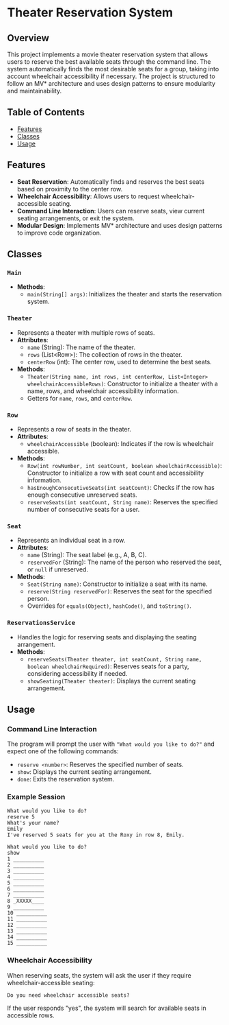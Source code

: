# Theater Reservation System

## Overview
This project implements a movie theater reservation system that allows users to reserve the best available seats through the command line. The system automatically finds the most desirable seats for a group, taking into account wheelchair accessibility if necessary. The project is structured to follow an MV* architecture and uses design patterns to ensure modularity and maintainability.

## Table of Contents
- [Features](#features)
- [Classes](#classes)
- [Usage](#usage)


## Features
- **Seat Reservation**: Automatically finds and reserves the best seats based on proximity to the center row.
- **Wheelchair Accessibility**: Allows users to request wheelchair-accessible seating.
- **Command Line Interaction**: Users can reserve seats, view current seating arrangements, or exit the system.
- **Modular Design**: Implements MV* architecture and uses design patterns to improve code organization.

## Classes

### `Main`
- **Methods**:
  - `main(String[] args)`: Initializes the theater and starts the reservation system.

### `Theater`
- Represents a theater with multiple rows of seats.
- **Attributes**:
  - `name` (String): The name of the theater.
  - `rows` (List\<Row\>): The collection of rows in the theater.
  - `centerRow` (int): The center row, used to determine the best seats.
- **Methods**:
  - `Theater(String name, int rows, int centerRow, List<Integer> wheelchairAccessibleRows)`: Constructor to initialize a theater with a name, rows, and wheelchair accessibility information.
  - Getters for `name`, `rows`, and `centerRow`.

### `Row`
- Represents a row of seats in the theater.
- **Attributes**:
  - `wheelchairAccessible` (boolean): Indicates if the row is wheelchair accessible.
- **Methods**:
  - `Row(int rowNumber, int seatCount, boolean wheelchairAccessible)`: Constructor to initialize a row with seat count and accessibility information.
  - `hasEnoughConsecutiveSeats(int seatCount)`: Checks if the row has enough consecutive unreserved seats.
  - `reserveSeats(int seatCount, String name)`: Reserves the specified number of consecutive seats for a user.

### `Seat`
- Represents an individual seat in a row.
- **Attributes**:
  - `name` (String): The seat label (e.g., A, B, C).
  - `reservedFor` (String): The name of the person who reserved the seat, or `null` if unreserved.
- **Methods**:
  - `Seat(String name)`: Constructor to initialize a seat with its name.
  - `reserve(String reservedFor)`: Reserves the seat for the specified person.
  - Overrides for `equals(Object)`, `hashCode()`, and `toString()`.

### `ReservationsService`
- Handles the logic for reserving seats and displaying the seating arrangement.
- **Methods**:
  - `reserveSeats(Theater theater, int seatCount, String name, boolean wheelchairRequired)`: Reserves seats for a party, considering accessibility if needed.
  - `showSeating(Theater theater)`: Displays the current seating arrangement.

## Usage

### Command Line Interaction
The program will prompt the user with `"What would you like to do?"` and expect one of the following commands:
- `reserve <number>`: Reserves the specified number of seats.
- `show`: Displays the current seating arrangement.
- `done`: Exits the reservation system.

### Example Session
```plaintext
What would you like to do?
reserve 5
What's your name?
Emily
I've reserved 5 seats for you at the Roxy in row 8, Emily.

What would you like to do?
show
1 __________
2 __________
3 __________
4 __________
5 __________
6 __________
7 __________
8 _XXXXX____
9 __________
10 __________
11 __________
12 __________
13 __________
14 __________
15 __________
```
### Wheelchair Accessibility
When reserving seats, the system will ask the user if they require wheelchair-accessible seating:

```
Do you need wheelchair accessible seats?

```
If the user responds "yes", the system will search for available seats in accessible rows.

